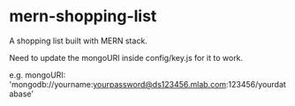 # mern-shopping-list
A shopping list built with MERN stack.

Need to update the mongoURI inside config/key.js for it to work.

e.g.
mongoURI: 'mongodb://yourname:yourpassword@ds123456.mlab.com:123456/yourdatabase'

